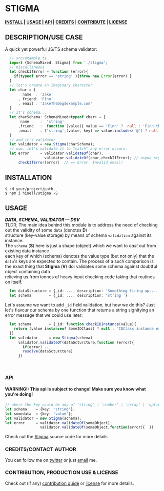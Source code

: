 <!-- [![Image caption](/project.logo.jpg)](#) -->

# STIGMA
**[INSTALL][i] | [USAGE][u] | [API][a] | [CREDITS][c] | [CONTRIBUTE][cpl] | [LICENSE][cpl]**

## DESCRIPTION/USE CASE
A quick yet powerful JS/TS schema validator:

```typescript
  // src/example.ts
  import {SchemaMixed, Stigma} from './stigma';
  // miscellaneous
  let checkIfError = function (error){
    if(typeof error == 'string' ){throw new Error(error) }
  }
  // let's create an imaginary character
  let char = {
        name  : 'Jake'
      , friend: 'Finn'
      , email : 'JakeTheDog$example.com'
  }
  // it's schema...
  let charSchema: SchemaMixed<typeof char> = {
       name     :  'string'
      ,friend   :  function (value){ value == 'Finn' ?  null : 'Finn the only best friend!'}
      ,email    : ['string',(value, key) => value.includes('@') ? null : 'Invalid email! ']
  }
  // and it's validator
  let validator = new Stigma(charSchema);
  // now, let's validate it to "catch" any error occurs: 
  let error     = validator.validateOf(char);
                  validator.validateOf(char,checkIfError); // async style
      checkIfError(error)  // => Error: Invalid email!
```


## INSTALLATION
[i]: #installation 'Installation guide'

```shell
$ cd your/project/path
$ npm i hinell/stigma -S

```

## USAGE
[u]: #usage 'Module usage'

***DATA, SCHEMA, VALIDATOR — DSV*** <br>
TLDR; The main idea behind this module is to address the need of checking out the validity of some ``data`` (denotes **D**)<br>
structure (key-value storage) by means of schema ``validation`` against its instance.<br>
The ``schema`` (**S**) here is just a shape (object) which we want to *cast* out from existing data instance<br>
each key of which (schema) denotes the value type (but not only) that the ``data``'s keys are expected to contain.
The process of a such comparison is the exact thing that **Stigma** (**V**) do: validates some schema against doubtful object containing data<br>
relieving us from tonnes of heavy input checking code taking that routines on itself.

```typescript
  let dataStructure = {_id: ..., description: 'Something firing up....'}
  let schema        = {_id: ..., description: 'string '}
```
Let's assume we want to add ``_id`` field validation, but how we do this?
Just let's flavour our schema by one function that returns a string signifying an error message that we could use later:
```typescript
  let schema        = {_id: function checkIDInstance(value){
    return (value instanceof SomeIDClass) ? null : 'IDClass instance expected!'
  }}
  let validator     = new Stigma(schema)
      validator.validateOf(dataScturcture,function (error){
        if(error) ...
        resolve(dataScturcture)
      })
  
  
```


### API
[a]: #api 'Module\'s API description'
#### WARNING!: This api is subject to change! Make sure you know what you're doing!

```typescript
// where the key could be any of 'string' | 'number' | 'array' | 'optional' | 'required' or array of specified types
let schema    = {key: 'string'}; 
let somedata  = {key: 'value'};
let validator = new Stigma(schema);
let error     = validator.validateOf(someObject);
                validator.validateOf(someObject,function(error){  })
```

Check out the [Stigma](./src/stigma.ts#L1) source code for more details.

### CREDITS/CONTACT AUTHOR
[c]: #creditscontact-author 'Credits & author\'s contacts info '
You can follow me on [twitter](https://twitter.com/biteofpie) or just [email](mailto:al.neodim@gmail.com) me.

### CONTRIBUTION, PRODUCTION USE & LICENSE

[cpl]:#contribution-production-use--license 'Contribution guide, usage in production status & license info'

Check out (if any) <a href='/CONTRIBUTION'>contribution guide</a> or <a href='/LICENSE'>license</a> for more details.
